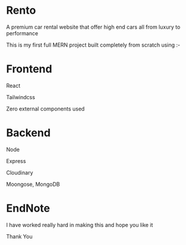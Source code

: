 # Rento
A premium car rental website that offer high end cars all from luxury to performance

This is my first full MERN project built completely from scratch using :-
# Frontend
<p>React</p>
<p>Tailwindcss</p>
<p>Zero external components used</p>

# Backend
<p>Node</p>
<p>Express</p>
<p>Cloudinary</p>
<p>Moongose, MongoDB</p>

# EndNote

<p>I have worked really hard in making this and hope you like it</p>
<p>Thank You</p>
